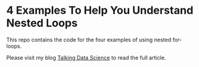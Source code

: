 # 4 Examples To Help You Understand Nested Loops

This repo contains the code for the four examples of using nested for-loops.

Please visit my blog [Talking Data Science](https://talkingdatascience.com/4-examples-to-help-you-understand-nested-loops/) to read the full article. 
